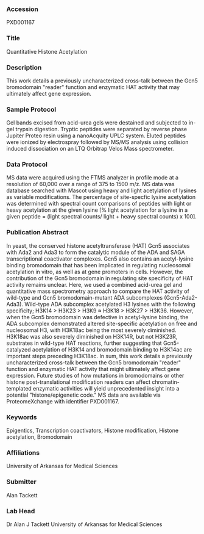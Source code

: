 ### Accession
PXD001167

### Title
Quantitative Histone Acetylation

### Description
This work details a previously uncharacterized cross-talk between the Gcn5 bromodomain "reader" function and enzymatic HAT activity that may ultimately affect gene expression.

### Sample Protocol
Gel bands excised from acid-urea gels were destained and subjected to in-gel trypsin digestion. Tryptic peptides were separated by reverse phase Jupiter Proteo resin using a nanoAcquity UPLC system. Eluted peptides were ionized by electrospray followed by MS/MS analysis using collision induced dissociation on an LTQ Orbitrap Velos Mass spectrometer.

### Data Protocol
MS data were acquired using the FTMS analyzer in profile mode at a resolution of 60,000 over a range of 375 to 1500 m/z. MS data was database searched with Mascot using heavy and light acetylation of lysines as variable modifications. The percentage of site-specfic lysine acetylation was determined with spectral count comparisons of peptides with light or heavy acetylation at the given lysine [% light acetylation for a lysine in a given peptide = (light spectral counts/ light + heavy spectral counts) x 100].

### Publication Abstract
In yeast, the conserved histone acetyltransferase (HAT) Gcn5 associates with Ada2 and Ada3 to form the catalytic module of the ADA and SAGA transcriptional coactivator complexes. Gcn5 also contains an acetyl-lysine binding bromodomain that has been implicated in regulating nucleosomal acetylation in vitro, as well as at gene promoters in cells. However, the contribution of the Gcn5 bromodomain in regulating site specificity of HAT activity remains unclear. Here, we used a combined acid-urea gel and quantitative mass spectrometry approach to compare the HAT activity of wild-type and Gcn5 bromodomain-mutant ADA subcomplexes (Gcn5-Ada2-Ada3). Wild-type ADA subcomplex acetylated H3 lysines with the following specificity; H3K14 &gt; H3K23 &gt; H3K9 &#x2248; H3K18 &gt; H3K27 &gt; H3K36. However, when the Gcn5 bromodomain was defective in acetyl-lysine binding, the ADA subcomplex demonstrated altered site-specific acetylation on free and nucleosomal H3, with H3K18ac being the most severely diminished. H3K18ac was also severely diminished on H3K14R, but not H3K23R, substrates in wild-type HAT reactions, further suggesting that Gcn5-catalyzed acetylation of H3K14 and bromodomain binding to H3K14ac are important steps preceding H3K18ac. In sum, this work details a previously uncharacterized cross-talk between the Gcn5 bromodomain "reader" function and enzymatic HAT activity that might ultimately affect gene expression. Future studies of how mutations in bromodomains or other histone post-translational modification readers can affect chromatin-templated enzymatic activities will yield unprecedented insight into a potential "histone/epigenetic code." MS data are available via ProteomeXchange with identifier PXD001167.

### Keywords
Epigentics, Transcription coactivators, Histone modification, Histone acetylation, Bromodomain

### Affiliations
University of Arkansas for Medical Sciences

### Submitter
Alan Tackett

### Lab Head
Dr Alan J Tackett
University of Arkansas for Medical Sciences


